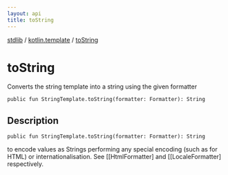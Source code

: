 ```yaml
---
layout: api
title: toString
---
```

[stdlib](../index.html) / [kotlin.template](index.html) / [toString](toString.html)

# toString
Converts the string template into a string using the given formatter
```
public fun StringTemplate.toString(formatter: Formatter): String
```
## Description
```
public fun StringTemplate.toString(formatter: Formatter): String
```
to encode values as Strings performing any special encoding (such as for HTML)
or internationalisation.
See [[HtmlFormatter] and [[LocaleFormatter] respectively.

